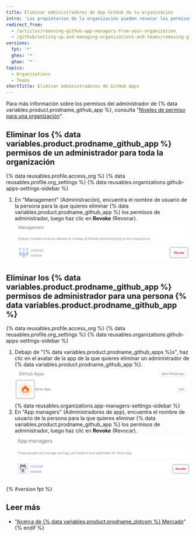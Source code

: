 ```yaml
---
title: Eliminar administradores de App GitHub de tu organización
intro: 'Los propietarios de la organización pueden revocar los permisos de administrador {% data variables.product.prodname_github_app %} que se le hayan concedido a un miembro de la organización.'
redirect_from:
  - /articles/removing-github-app-managers-from-your-organization
  - /github/setting-up-and-managing-organizations-and-teams/removing-github-app-managers-from-your-organization
versions:
  fpt: '*'
  ghes: '*'
  ghae: '*'
topics:
  - Organizations
  - Teams
shortTitle: Eliminar administradores de GitHub Apps
---
```


Para más información sobre los permisos del administrador de {% data variables.product.prodname_github_app %}, consulta "[Niveles de permiso para una organización](/articles/permission-levels-for-an-organization#github-app-managers)".

## Eliminar los {% data variables.product.prodname_github_app %} permisos de un administrador para toda la organización

{% data reusables.profile.access_org %}
{% data reusables.profile.org_settings %}
{% data reusables.organizations.github-apps-settings-sidebar %}
1. En "Management" (Administración), encuentra el nombre de usuario de la persona para la que quieres eliminar {% data variables.product.prodname_github_app %} los permisos de administrador, luego haz clic en **Revoke** (Revocar). ![Revocar {% data variables.product.prodname_github_app %} permisos de administrador](/assets/images/help/organizations/github-app-manager-revoke-permissions.png)

## Eliminar los {% data variables.product.prodname_github_app %} permisos de administrador para una persona {% data variables.product.prodname_github_app %}

{% data reusables.profile.access_org %}
{% data reusables.profile.org_settings %}
{% data reusables.organizations.github-apps-settings-sidebar %}
1. Debajo de "{% data variables.product.prodname_github_apps %}s", haz clic en el avatar de la app de la que quieres eliminar un administrador de {% data variables.product.prodname_github_app %}. ![Seleccionar {% data variables.product.prodname_github_app %}](/assets/images/help/organizations/select-github-app.png)
{% data reusables.organizations.app-managers-settings-sidebar %}
1. En "App managers" (Administradores de app), encuentra el nombre de usuario de la persona para la que quieres eliminar {% data variables.product.prodname_github_app %} los permisos de administrador, luego haz clic en **Revoke** (Revocar). ![Revocar {% data variables.product.prodname_github_app %} permisos de administrador](/assets/images/help/organizations/github-app-manager-revoke-permissions-individual-app.png)

{% ifversion fpt %}
## Leer más

- "[Acerca de {% data variables.product.prodname_dotcom %} Mercado](/articles/about-github-marketplace/)"
{% endif %}
